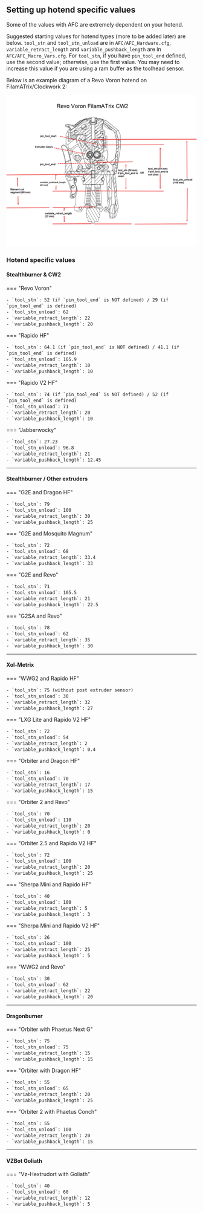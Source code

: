 ## Setting up hotend specific values

Some of the values with AFC are extremely dependent on your hotend.

Suggested starting values for hotend types (more to be added later) are below.  `tool_stn` and `tool_stn_unload` 
are in `AFC/AFC_Hardware.cfg`, `variable_retract_length` and `variable_pushback_length` are in
`AFC/AFC_Macro_Vars.cfg`. For `tool_stn`, if you have `pin_tool_end` defined, use the second value; otherwise, use
the first value. You may need to increase this value if you are using a ram buffer as the toolhead sensor.

Below is an example diagram of a Revo Voron hotend on FilamATrix/Clockwork 2:

![revo-voron-filamatrix-cw2-diagram](../../assets/images/example-cw2-revo.png)

### Hotend specific values

#### Stealthburner & CW2
=== "Revo Voron"

    - `tool_stn`: 52 (if `pin_tool_end` is NOT defined) / 29 (if `pin_tool_end` is defined)
    - `tool_stn_unload`: 62
    - `variable_retract_length`: 22
    - `variable_pushback_length`: 20

=== "Rapido HF"

    - `tool_stn`: 64.1 (if `pin_tool_end` is NOT defined) / 41.1 (if `pin_tool_end` is defined)
    - `tool_stn_unload`: 105.9
    - `variable_retract_length`: 10
    - `variable_pushback_length`: 10

=== "Rapido V2 HF"
    
    - `tool_stn`: 74 (if `pin_tool_end` is NOT defined) / 52 (if `pin_tool_end` is defined)
    - `tool_stn_unload`: 71
    - `variable_retract_length`: 20
    - `variable_pushback_length`: 10

=== "Jabberwocky"

    - `tool_stn`: 27.23
    - `tool_stn_unload`: 96.8
    - `variable_retract_length`: 21
    - `variable_pushback_length`: 12.45

------

#### Stealthburner / Other extruders

=== "G2E and Dragon HF"

    - `tool_stn`: 79
    - `tool_stn_unload`: 100
    - `variable_retract_length`: 30
    - `variable_pushback_length`: 25

=== "G2E and Mosquito Magnum"

    - `tool_stn`: 72
    - `tool_stn_unload`: 68
    - `variable_retract_length`: 33.4
    - `variable_pushback_length`: 33

=== "G2E and Revo"

    - `tool_stn`: 71
    - `tool_stn_unload`: 105.5
    - `variable_retract_length`: 21
    - `variable_pushback_length`: 22.5

=== "G2SA and Revo"

    - `tool_stn`: 78
    - `tool_stn_unload`: 62
    - `variable_retract_length`: 35
    - `variable_pushback_length`: 30

------

#### Xol-Metrix 
=== "WWG2 and Rapido HF"

    - `tool_stn`: 75 (without post extruder sensor)
    - `tool_stn_unload`: 30
    - `variable_retract_length`: 32
    - `variable_pushback_length`: 27

=== "LXG Lite and Rapido V2 HF"

    - `tool_stn`: 72 
    - `tool_stn_unload`: 54
    - `variable_retract_length`: 2
    - `variable_pushback_length`: 0.4

=== "Orbiter and Dragon HF"

    - `tool_stn`: 16
    - `tool_stn_unload`: 70
    - `variable_retract_length`: 17
    - `variable_pushback_length`: 15

=== "Orbiter 2 and Revo"
    
    - `tool_stn`: 70
    - `tool_stn_unload`: 110
    - `variable_retract_length`: 20
    - `variable_pushback_length`: 0

=== "Orbiter 2.5 and Rapido V2 HF"

    - `tool_stn`: 72
    - `tool_stn_unload`: 100
    - `variable_retract_length`: 20
    - `variable_pushback_length`: 25

=== "Sherpa Mini and Rapido HF"

    - `tool_stn`: 40
    - `tool_stn_unload`: 100
    - `variable_retract_length`: 5
    - `variable_pushback_length`: 3

=== "Sherpa Mini and Rapido V2 HF"

    - `tool_stn`: 26
    - `tool_stn_unload`: 100
    - `variable_retract_length`: 25
    - `variable_pushback_length`: 5

=== "WWG2 and Revo"

    - `tool_stn`: 30
    - `tool_stn_unload`: 62
    - `variable_retract_length`: 22
    - `variable_pushback_length`: 20

-------

#### Dragonburner
=== "Orbiter with Phaetus Next G"

    - `tool_stn`: 75 
    - `tool_stn_unload`: 75
    - `variable_retract_length`: 15
    - `variable_pushback_length`: 15

=== "Orbiter with Dragon HF"

    - `tool_stn`: 55 
    - `tool_stn_unload`: 65
    - `variable_retract_length`: 20
    - `variable_pushback_length`: 25

=== "Orbiter 2 with Phaetus Conch"

    - `tool_stn`: 55 
    - `tool_stn_unload`: 100
    - `variable_retract_length`: 20
    - `variable_pushback_length`: 15

------
#### VZBot Goliath

=== "Vz-Hextrudort with Goliath"
    
    - `tool_stn`: 40
    - `tool_stn_unload`: 60
    - `variable_retract_length`: 12
    - `variable_pushback_length`: 5
